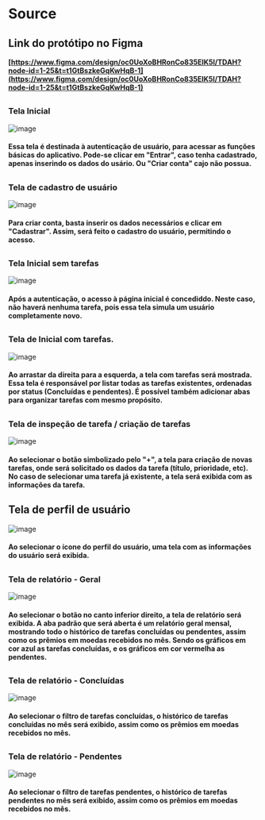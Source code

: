 # Source

## Link do protótipo no Figma

**[https://www.figma.com/design/oc0UoXoBHRonCo835ElK5l/TDAH?node-id=1-25&t=t1GtBszkeGqKwHqB-1](https://www.figma.com/design/oc0UoXoBHRonCo835ElK5l/TDAH?node-id=1-25&t=t1GtBszkeGqKwHqB-1)**

## 
### Tela Inicial
![image](https://github.com/user-attachments/assets/28f0f11f-20f2-4140-8a2c-d6cb83bf579e)

#### Essa tela é destinada à autenticação de usuário, para acessar as funções básicas do aplicativo. Pode-se clicar em "Entrar", caso tenha cadastrado, apenas inserindo os dados do usário. Ou "Criar conta" cajo não possua.

##
### Tela de cadastro de usuário
![image](https://github.com/user-attachments/assets/0811c22f-f419-489d-8585-4883f1d02956)

#### Para criar conta, basta inserir os dados necessários e clicar em "Cadastrar". Assim, será feito o cadastro do usuário, permitindo o acesso.

##
### Tela Inicial sem tarefas
![image](https://github.com/user-attachments/assets/6bed601c-a662-42c3-88ec-b8456f9e42ec)

#### Após a autenticação, o acesso à página inicial é concediddo. Neste caso, não haverá nenhuma tarefa, pois essa tela simula um usuário completamente novo.
##
### Tela de Inicial com tarefas.
![image](https://github.com/user-attachments/assets/b9200a7b-db17-4bb1-b6d6-71fc6dd01ee4)

#### Ao arrastar da direita para a esquerda, a tela com tarefas será mostrada. Essa tela é responsável por listar todas as tarefas existentes, ordenadas por status (Concluídas e pendentes). É possível também adicionar abas para organizar tarefas com mesmo propósito.

##
### Tela de inspeção de tarefa / criação de tarefas
![image](https://github.com/user-attachments/assets/9270c8ff-8162-4935-b1b0-59a235514ba3)

#### Ao selecionar o botão simbolizado pelo "+", a tela para criação de novas tarefas, onde será solicitado os dados da tarefa (título, prioridade, etc). No caso de selecionar uma tarefa já existente, a tela será exibida com as informações da tarefa.

## Tela de perfil de usuário
![image](https://github.com/user-attachments/assets/39a60e6a-df3d-4c03-afab-fdd754678543)

#### Ao selecionar o ícone do perfil do usuário, uma tela com as informações do usuário será exibida. 

##
### Tela de relatório - Geral
![image](https://github.com/user-attachments/assets/48313a5a-8677-4349-acba-1d9fc6c712f0)

#### Ao selecionar o botão no canto inferior direito, a tela de relatório será exibida. A aba padrão que será aberta é um relatório geral mensal, mostrando todo o histórico de tarefas concluídas ou pendentes, assim como os prêmios em moedas recebidos no mês. Sendo os gráficos em cor azul as tarefas concluídas, e os gráficos em cor vermelha as pendentes.

##
### Tela de relatório - Concluídas
![image](https://github.com/user-attachments/assets/ba88c787-b0c2-4029-bbfe-00890e4e4e46)

#### Ao selecionar o filtro de tarefas concluídas, o histórico de tarefas concluídas no mês será exibido, assim como os prêmios em moedas recebidos no mês.

##
### Tela de relatório - Pendentes
![image](https://github.com/user-attachments/assets/f8bb3229-20ce-4a3b-bb9b-b14b5c5609fa)

#### Ao selecionar o filtro de tarefas pendentes, o histórico de tarefas pendentes no mês será exibido, assim como os prêmios em moedas recebidos no mês.
